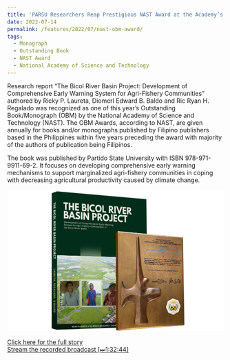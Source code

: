 ```yaml
---
title: 'PARSU Researchers Reap Prestigious NAST Award at the Academy’s 44th Annual Scientific Meeting'
date: 2022-07-14
permalink: /features/2022/07/nast-obm-award/
tags:
  - Monograph
  - Outstanding Book
  - NAST Award
  - National Academy of Science and Technology
---
```

Research report “The Bicol River Basin Project: Development of Comprehensive Early Warning System for Agri-Fishery Communities” authored by Ricky P. Laureta, Diomerl Edward B. Baldo and Ric Ryan H. Regalado was recognized as one of this year’s Outstanding Book/Monograph (OBM) by the National Academy of Science and Technology (NAST). The OBM Awards, according to NAST, are given annually for books and/or monographs published by Filipino publishers based in the Philippines within five years preceding the award with majority of the authors of publication being Filipinos.

The book was published by Partido State University with ISBN 978-971-9911-69-2. It focuses on developing comprehensive early warning mechanisms to support marginalized agri-fishery communities in coping with decreasing agricultural productivity caused by climate change.

<img data-toggle="tooltip" data-placement="top" title="The NAST plaque of recognition is an artwork of the multi-awarded visual artist, Mr. Sajid Imao. The sculptural feature of the plaque shows fluid lines and curves subtly forming the word N-A-S-T. The movement of the lines and contours symbolize great strides in Science, excellence, and discovery in different perspectives." src="/images/NAST_plaque.png">

<a href="https://www.parsu.edu.ph/component/content/article/parsu-researchers-reap-prestigious-nast-award-at-the-academys-44th-annual-scientific-meeting?catid=12&Itemid=101">Click here for the full story</a><br>
<a href="https://www.facebook.com/nastphl/videos/575743560889713" data-toggle="tooltip" data-placement="top" title="Begin at timestamp 1:32:44">Stream the recorded broadcast [⏭1:32:44]</a>
